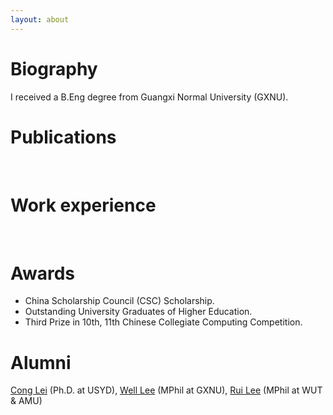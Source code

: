 ```yaml
---
layout: about 
---
```


# Biography
I received a B.Eng degree from Guangxi Normal University (GXNU).
<br/>

# Publications
<br/>

# Work experience
<br/>

# Awards
 * China Scholarship Council (CSC) Scholarship.
 * Outstanding University Graduates of Higher Education.
 * Third Prize in 10th, 11th Chinese Collegiate Computing Competition.

# Alumni
[Cong Lei](https://cong-lei.github.io/) (Ph.D. at USYD), [Well Lee](https://blog.gxnuliw.cn/) (MPhil at GXNU), [Rui Lee](https://github.io/) (MPhil at WUT & AMU)
